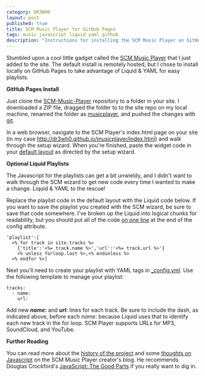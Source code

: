 ```yaml
---
category: DR3WH0
layout: post
published: true
title: SCM Music Player for GitHub Pages
tags: music javascript liquid yaml github
description: "Instructions for installing the SCM Music Player on GitHub Pages. Includes code for generating playlists with Liquid & YAML."
---
```


Stumbled upon a cool little gadget called the [SCM Music Player](http://scmplayer.net/) that I just added to the site. The default install is remotely hosted, but I chose to install locally on GitHub Pages to take advantage of Liquid & YAML for easy playlists.

**GitHub Pages Install**

Just clone the [SCM-Music-Player](https://github.com/cshum/SCM-Music-Player) repository to a folder in your site. I downloaded a ZIP file, dragged the folder to to the site repo on my local machine, renamed the folder as [musicplayer](https://github.com/DR3WH0/DR3WH0.github.io/tree/master/musicplayer), and pushed the changes with [git](http://dr3wh0.github.io/dr3wh0/2013/08/25/git-reference).

In a web browser, navigate to the SCM Player's index.html page on your site (in my case <http://dr3wh0.github.io/musicplayer/index.html>) and walk through the setup wizard. When you're finished, paste the widget code in your [default layout](https://github.com/DR3WH0/DR3WH0.github.io/blob/master/_layouts/default.html) as directed by the setup wizard.

**Optional Liquid Playlists**

The Javascript for the playlists can get a bit unwieldy, and I didn't want to walk through the SCM wizard to get new code every time I wanted to make a change. Liquid & YAML to the rescue!

Replace the playlist code in the default layout with the Liquid code below. If you want to save the playlist you created with the SCM wizard, be sure to save that code somewhere. I've broken up the Liquid into logical chunks for readability, but you should put all of the code [on one line](https://github.com/DR3WH0/DR3WH0.github.io/blob/master/_layouts/default.html#L17) at the end of the config attribute.

    'playlist':[
      <% for track in site.tracks %>
        {'title':'<%= track.name %>','url':'<%= track.url %>'}
        <% unless forloop.last %>,<% endunless %>
      <% endfor %>]

Next you'll need to create your playlist with YAML tags in [\_config.yml](https://github.com/DR3WH0/DR3WH0.github.io/blob/master/_config.yml). Use the following template to manage your playlist:

    tracks:
      - name:
        url:

Add new **_name:_** and **_url:_** lines for each track. Be sure to include the dash, as indicated above, before each _name:_ because Liquid uses that to identify each new track in the for loop. SCM Player supports URLs for MP3, SoundCloud, and YouTube.

**Further Reading**

You can read more about the [history of the project](http://cshum.com/2013/01/behind-the-scenes-scm-music-player/) and some [thoughts on Javascript](http://cshum.com/2013/01/my-summary-on-javascript/) on the SCM Music Player creator's blog. He recommends Douglas Crockford's [JavaScript: The Good Parts](https://dl.dropboxusercontent.com/u/8239797/javascript_the_good_parts.pdf) if you really want to dig in.
